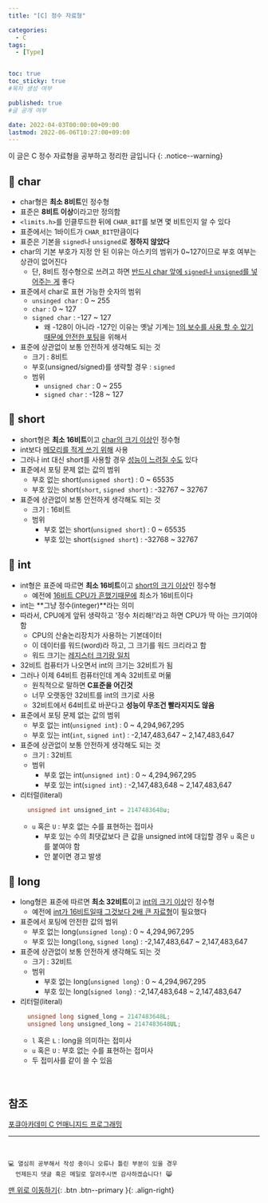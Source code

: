 ```yaml
---
title: "[C] 정수 자료형" 

categories:
  - C
tags:
  - [Type]


toc: true
toc_sticky: true
#목차 생성 여부

published: true
#글 공개 여부

date: 2022-04-03T00:00:00+09:00
lastmod: 2022-06-06T10:27:00+09:00
---
```


이 글은 C 정수 자료형을 공부하고 정리한 글입니다
{: .notice--warning}

## 📌 char

- char형은 **최소 8비트**인 정수형
- 표준은 **8비트 이상**이라고만 정의함
- `<limits.h>`를 인클루드한 뒤에 `CHAR_BIT`를 보면 몇 비트인지 알 수 있다
- 표준에서는 1바이트가 `CHAR_BIT`만큼이다
- 표준은 기본을 `signed`나 `unsigned`로 **정하지 않았다**
- char의 기본 부호가 지정 안 된 이유는 아스키의 범위가 0~127이므로 부호 여부는 상관이 없어진다
  - 단, 8비트 정수형으로 쓰려고 하면 <u>반드시 char 앞에 `signed`나 `unsigned`를 넣어주는 게</u> 좋다
- 표준에서 char로 표현 가능한 숫자의 범위
  - `unsinged char` : 0 ~ 255
  - `char` : 0 ~ 127
  - `signed char` : -127 ~ 127
    - 왜 -128이 아니라 -127인 이유는 옛날 기계는 <u>1의 보수를 사용 할 수 있기 때문에 안전한 포팅</u>을 위해서
- 표준에 상관없이 보통 안전하게 생각해도 되는 것
  - 크기 : 8비트
  - 부호(unsigned/signed)를 생략할 경우 : `signed`
  - 범위
    - `unsigned char` : 0 ~ 255
    - `signed char` : -128 ~ 127

## 📌 short

- short형은 **최소 16비트**이고 <u>char의 크기 이상</u>인 정수형
- int보다 <u>메모리를 적게 쓰기 위해</u> 사용
- 그러나 int 대신 short를 사용할 경우 <u>성능이 느려질 수도</u> 있다
- 표준에서 포팅 문제 없는 값의 범위
  - 부호 없는 short(`unsigned short`) : 0 ~ 65535
  - 부호 있는 short(`short`, `signed short`) : -32767 ~ 32767
- 표준에 상관없이 보통 안전하게 생각해도 되는 것
  - 크기 : 16비트
  - 범위
    - 부호 없는 short(`unsigned short`) : 0 ~ 65535
    - 부호 있는 short(`signed short`) : -32768 ~ 32767

## 📌 int

- int형은 표준에 따르면 **최소 16비트**이고 <u>short의 크기 이상</u>인 정수형
  - 예전에 <u>16비트 CPU가 흔했기때문에</u> 최소가 16비트이다
- int는 **그냥 정수(integer)**라는 의미
- 따라서, CPU에게 앞뒤 생략하고 '정수 처리해!'라고 하면 CPU가 딱 아는 크기여야 함
  - CPU의 산술논리장치가 사용하는 기본데이터
  - 이 데이터를 워드(word)라 하고, 그 크기를 워드 크리라고 함
  - 워드 크기는 <u>레지스터 크기랑 일치</u>
- 32비트 컴퓨터가 나오면서 int의 크기는 32비트가 됨
- 그러나 이제 64비트 컴퓨터인데 계속 32비트로 머묾
  - 원칙적으로 말하면 **C표준을 어긴것**
  - 너무 오랫동안 32비트를 int의 크기로 사용
  - 32비트에서 64비트로 바꾼다고 **성능이 무조건 빨라지지도 않음**
- 표준에서 포팅 문제 없는 값의 범위
  - 부호 없는 int(`unsigned int`) : 0 ~ 4,294,967,295
  - 부호 있는 int(`int`, `signed int`) : -2,147,483,647 ~ 2,147,483,647
- 표준에 상관없이 보통 안전하게 생각해도 되는 것
  - 크기 : 32비트
  - 범위
    - 부호 없는 int(`unsigned int`) : 0 ~ 4,294,967,295
    - 부호 있는 int(`signed int`) : -2,147,483,648 ~ 2,147,483,647
- 리터럴(literal)
  ```c
    unsigned int unsigned_int = 2147483648u;
  ```
  - `u` 혹은 `U` : 부호 없는 수를 표현하는 접미사
    - 부호 있는 수의 최댓값보다 큰 값을 unsigned int에 대입할 경우 `u` 혹은 `U`를 붙여야 함
    - 안 붙이면 경고 발생

## 📌 long

- long형은 표준에 따르면 **최소 32비트**이고 <u>int의 크기 이상</u>인 정수형
  - 예전에 <u>int가 16비트일때 그것보다 2배 큰 자료형</u>이 필요했다
- 표준에서 포팅에 안전한 값의 범위
  - 부호 없는 long(`unsigned long`) : 0 ~ 4,294,967,295
  - 부호 있는 long(`long`, `signed long`) : -2,147,483,647 ~ 2,147,483,647
- 표준에 상관없이 보통 안전하게 생각해도 되는 것
  - 크기 : 32비트
  - 범위
    - 부호 없는 long(`unsigned long`) : 0 ~ 4,294,967,295
    - 부호 있는 long(`signed long`) : -2,147,483,648 ~ 2,147,483,647
- 리터럴(literal)
  ```c
    unsigned long signed_long = 2147483648L;
    unsigned long unsigned_long = 2147483648UL;
  ```
  - `l` 혹은 `L` : long을 의미하는 접미사
  - `u` 혹은 `U` : 부호 없는 수를 표현하는 접미사
  - 두 접미사를 같이 쓸 수 있음

<br>

## 참조
[포큐아카데미 C 언매니지드 프로그래밍](https://pocu-ko.teachable.com/p/comp2200)

***
<br>

    💻 열심히 공부해서 작성 중이니 오류나 틀린 부분이 있을 경우 
      언제든지 댓글 혹은 메일로 알려주시면 감사하겠습니다! 😸

[맨 위로 이동하기](#){: .btn .btn--primary }{: .align-right}